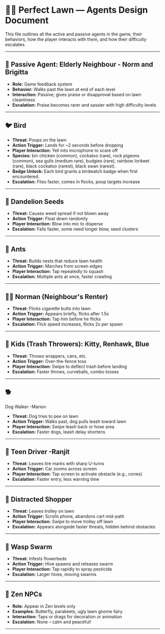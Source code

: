 # 🧑‍🌾 Perfect Lawn — Agents Design Document

This file outlines all the active and passive agents in the game, their behaviors, how the player interacts with them, and how their difficulty escalates.

---

## 🧍 Passive Agent: Elderly Neighbour - Norm and Brigitta

- **Role:** Game feedback system
- **Behavior:** Walks past the lawn at end of each level
- **Interaction:** Passive; gives praise or disapproval based on lawn cleanliness
- **Escalation:** Praise becomes rarer and sassier with high difficulty levels

---

## 🐦 Bird

- **Threat:** Poops on the lawn
- **Action Trigger:** Lands for ~2 seconds before dropping
- **Player Interaction:** Yell into microphone to scare off
- **Species:** bin chicken (common), cockatoo (rare), rock pigeons (common), sea gulls (medium rare), budgies (rare), rainbow lorikeet (rare), black cockatoo (rarest), black swan (rarest).
- **Badge Unlock:** Each bird grants a birdwatch badge when first encountered.
- **Escalation:** Flies faster, comes in flocks, poop targets increase

---

## 🌼 Dandelion Seeds

- **Threat:** Causes weed spread if not blown away
- **Action Trigger:** Float down randomly
- **Player Interaction:** Blow into mic to disperse
- **Escalation:** Falls faster, some need longer blow, seed clusters

---

## 🐜 Ants

- **Threat:** Builds nests that reduce lawn health
- **Action Trigger:** Marches from screen edges
- **Player Interaction:** Tap repeatedly to squash
- **Escalation:** Multiple ants at once, faster crawling

---

## 🧑‍🎤 Norman (Neighbour's Renter)

- **Threat:** Flicks cigarette butts into lawn
- **Action Trigger:** Appears briefly, flicks after 1.5s
- **Player Interaction:** Tap him before he flicks
- **Escalation:** Flick speed increases, flicks 2x per spawn

---

## 🧒 Kids (Trash Throwers): Kitty, Renhawk, Blue

- **Threat:** Throws wrappers, cans, etc.
- **Action Trigger:** Over-the-fence toss
- **Player Interaction:** Swipe to deflect trash before landing
- **Escalation:** Faster throws, curveballs, combo tosses

---

## 🐕

Dog Walker -Marion

- **Threat:** Dog tries to pee on lawn
- **Action Trigger:** Walks past, dog pulls leash toward lawn
- **Player Interaction:** Swipe leash back or hose area
- **Escalation:** Faster dogs, leash delay shortens

---

## 🚗 Teen Driver -Ranjit

- **Threat:** Leaves tire marks with sharp U-turns
- **Action Trigger:** Car zooms across screen
- **Player Interaction:** Tap screen to activate obstacle (e.g., cones)
- **Escalation:** Faster entry, less warning time

---

## 🛒 Distracted Shopper

- **Threat:** Leaves trolley on lawn
- **Action Trigger:** Scrolls phone, abandons cart mid-path
- **Player Interaction:** Swipe to move trolley off lawn
- **Escalation:** Appears alongside faster threats, hidden behind obstacles

---

## 🐝 Wasp Swarm

- **Threat:** Infests flowerbeds
- **Action Trigger:** Hive spawns and releases swarm
- **Player Interaction:** Tap rapidly to spray pesticide
- **Escalation:** Larger hives, moving swarms

---

## 🧘 Zen NPCs

- **Role:** Appear in Zen levels only
- **Examples:** Butterfly, parakeets, ugly lawn gnome fairy
- **Interaction:** Taps or drags for decoration or animation
- **Escalation:** None – calm and peaceful!

---
